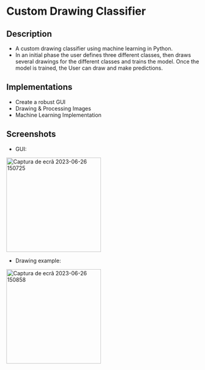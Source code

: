 # Custom Drawing Classifier

## Description
- A custom drawing classifier using machine learning in Python.
- In an initial phase the user defines three different classes, then draws several drawings for the different classes and trains the model. Once the model is trained, the User can draw and make predictions.

## Implementations
- Create a robust GUI
- Drawing & Processing Images
- Machine Learning Implementation

## Screenshots
- GUI:
<img width="247" alt="Captura de ecrã 2023-06-26 150725" src="https://github.com/Fl13ip/Custom-Drawing-Classifier/assets/94529914/0c1d7305-2f17-4b43-ad7e-d090d3093533">

- Drawing example:
<img width="247" alt="Captura de ecrã 2023-06-26 150858" src="https://github.com/Fl13ip/Custom-Drawing-Classifier/assets/94529914/277fb00b-19ee-4c7d-a0da-306db8511b7c">
